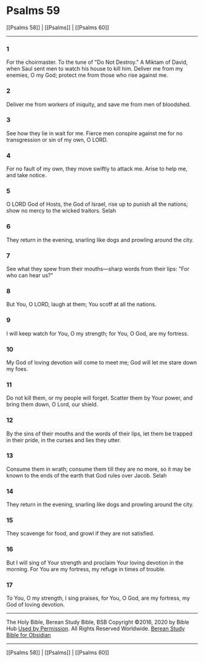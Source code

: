# Psalms 59

[[Psalms 58]] | [[Psalms]] | [[Psalms 60]]

---

### 1
For the choirmaster. To the tune of "Do Not Destroy." A Miktam of David, when Saul sent men to watch his house to kill him. Deliver me from my enemies, O my God; protect me from those who rise against me.

### 2
Deliver me from workers of iniquity, and save me from men of bloodshed.

### 3
See how they lie in wait for me. Fierce men conspire against me for no transgression or sin of my own, O LORD.

### 4
For no fault of my own, they move swiftly to attack me. Arise to help me, and take notice.

### 5
O LORD God of Hosts, the God of Israel, rise up to punish all the nations; show no mercy to the wicked traitors. Selah

### 6
They return in the evening, snarling like dogs and prowling around the city.

### 7
See what they spew from their mouths—sharp words from their lips: "For who can hear us?"

### 8
But You, O LORD, laugh at them; You scoff at all the nations.

### 9
I will keep watch for You, O my strength; for You, O God, are my fortress.

### 10
My God of loving devotion will come to meet me; God will let me stare down my foes.

### 11
Do not kill them, or my people will forget. Scatter them by Your power, and bring them down, O Lord, our shield.

### 12
By the sins of their mouths and the words of their lips, let them be trapped in their pride, in the curses and lies they utter.

### 13
Consume them in wrath; consume them till they are no more, so it may be known to the ends of the earth that God rules over Jacob. Selah

### 14
They return in the evening, snarling like dogs and prowling around the city.

### 15
They scavenge for food, and growl if they are not satisfied.

### 16
But I will sing of Your strength and proclaim Your loving devotion in the morning. For You are my fortress, my refuge in times of trouble.

### 17
To You, O my strength, I sing praises, for You, O God, are my fortress, my God of loving devotion.

---

The Holy Bible, Berean Study Bible, BSB
Copyright ©2016, 2020 by Bible Hub
[Used by Permission](https://berean.bible/terms.htm). All Rights Reserved Worldwide.
[Berean Study Bible for Obsidian](https://github.com/gapmiss/berean-study-bible-for-obsidian)

---

[[Psalms 58]] | [[Psalms]] | [[Psalms 60]]

